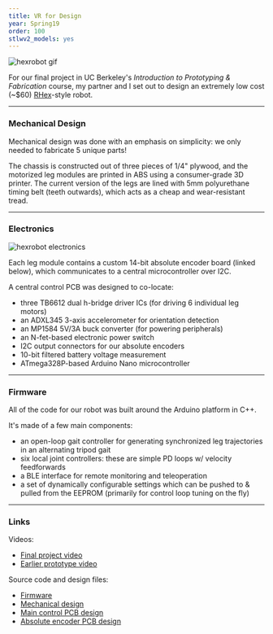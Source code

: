 ```yaml
---
title: VR for Design
year: Spring19
order: 100
stlwv2_models: yes
---
```


![hexrobot gif](/website/assets/images/sparky_animated.gif)

For our final project in UC Berkeley's *Introduction to Prototyping & Fabrication* course, my partner and I set out to design an extremely low cost (~$60) [RHex](https://en.wikipedia.org/wiki/Rhex)-style robot.

---

<div class="stlwv2-model" data-model-url="/assets/models/hexrobot_full.stl"></div>

### Mechanical Design

Mechanical design was done with an emphasis on simplicity: we only needed to fabricate 5 unique parts!

The chassis is constructed out of three pieces of 1/4" plywood, and the motorized leg modules are printed in ABS using a consumer-grade 3D printer. The current version of the legs are lined with 5mm polyurethane timing belt (teeth outwards), which acts as a cheap and wear-resistant tread.

---

### Electronics

![hexrobot electronics](/website/assets/images/rhex_electronics.jpg)

Each leg module contains a custom 14-bit absolute encoder board (linked below), which communicates to a central microcontroller over I2C.

A central control PCB was designed to co-locate:
- three TB6612 dual h-bridge driver ICs (for driving 6 individual leg motors)
- an ADXL345 3-axis accelerometer for orientation detection
- an MP1584 5V/3A buck converter (for powering peripherals)
- an N-fet-based electronic power switch
- I2C output connectors for our absolute encoders
- 10-bit filtered battery voltage measurement
- ATmega328P-based Arduino Nano microcontroller

---

### Firmware

All of the code for our robot was built around the Arduino platform in C++.

It's made of a few main components:
- an open-loop gait controller for generating synchronized leg trajectories in an alternating tripod gait
- six local joint controllers: these are simple PD loops w/ velocity feedforwards
- a BLE interface for remote monitoring and teleoperation
- a set of dynamically configurable settings which can be pushed to & pulled from the EEPROM (primarily for control loop tuning on the fly)

---

### Links

Videos:
- [Final project video](https://www.youtube.com/watch?v=aiBIEI0JHwY)
- [Earlier prototype video](https://www.youtube.com/watch?v=FYNiEJGiTPM)

Source code and design files:
- [Firmware](https://github.com/brentyi/sparky_firmware)
- [Mechanical design](https://github.com/nanditapiyer/sparky_mechanical)
- [Main control PCB design](https://github.com/brentyi/sparky_electronics)
- [Absolute encoder PCB design](https://github.com/brentyi/as5048b_breakout)
